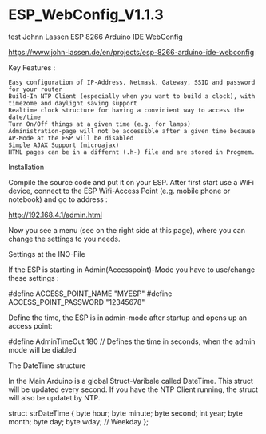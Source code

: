 # ESP_WebConfig_V1.1.3
test Johnn Lassen ESP 8266 Arduino IDE WebConfig

https://www.john-lassen.de/en/projects/esp-8266-arduino-ide-webconfig

Key Features :

    Easy configuration of IP-Address, Netmask, Gateway, SSID and password for your router
    Build-In NTP Client (especially when you want to build a clock), with timezome and daylight saving support
    Realtime clock structure for having a convinient way to access the date/time
    Turn On/Off things at a given time (e.g. for lamps)
    Administration-page will not be accessible after a given time because AP-Mode at the ESP will be disabled
    Simple AJAX Support (microajax)
    HTML pages can be in a differnt (.h-) file and are stored in Progmem.

 
Installation

Compile the source code and put it on your ESP.
After first start use a WiFi device, connect to the ESP Wifi-Access Point (e.g. mobile phone or notebook) and go to address :

http://192.168.4.1/admin.html

Now you see a menu (see on the right side at this page), where you can change the settings to you needs. 

Settings at the INO-File

If the ESP is starting in Admin(Accesspoint)-Mode you have to use/change these settings :

#define ACCESS_POINT_NAME  "MYESP" 
#define ACCESS_POINT_PASSWORD "12345678" 

Define the time, the ESP is in admin-mode after startup and opens up an access point:

#define AdminTimeOut 180 // Defines the time in seconds, when the admin mode will be diabled 

The DateTime structure

In the Main Arduino is a global Struct-Varibale called DateTime. This struct will be updated every second. If you have the NTP Client running, the struct will also be updatet by NTP. 


struct  strDateTime {
   byte hour;
   byte minute;
   byte second;
   int year;
   byte month;
   byte day;
   byte wday;   // Weekday
};

